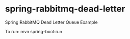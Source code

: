 # spring-rabbitmq-dead-letter
Spring RabbitMQ Dead Letter Queue Example


To run: mvn spring-boot:run
